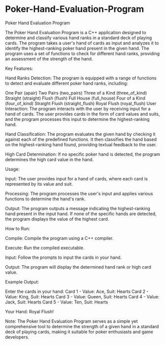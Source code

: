 # Poker-Hand-Evaluation-Program

Poker Hand Evaluation Program

The Poker Hand Evaluation Program is a C++ application designed to determine and classify various hand ranks in a standard deck of playing cards. The program takes a user's hand of cards as input and analyzes it to identify the highest-ranking poker hand present in the given hand. The program uses a set of functions to check for different hand ranks, providing an assessment of the strength of the hand.

Key Features:

Hand Ranks Detection: The program is equipped with a range of functions to detect and evaluate different poker hand ranks, including:

One Pair (apair)
Two Pairs (two_pairs)
Three of a Kind (three_of_kind)
Straight (straight)
Flush (flush)
Full House (full_house)
Four of a Kind (four_of_kind)
Straight Flush (straight_flush)
Royal Flush (royal_flush)
User Interaction: The program interacts with the user by receiving input for a hand of cards. The user provides cards in the form of card values and suits, and the program processes this input to determine the highest-ranking hand.

Hand Classification: The program evaluates the given hand by checking it against each of the predefined functions. It then classifies the hand based on the highest-ranking hand found, providing textual feedback to the user.

High Card Determination: If no specific poker hand is detected, the program determines the high card value in the hand.

Usage:

Input: The user provides input for a hand of cards, where each card is represented by its value and suit.

Processing: The program processes the user's input and applies various functions to determine the hand's rank.

Output: The program outputs a message indicating the highest-ranking hand present in the input hand. If none of the specific hands are detected, the program displays the value of the highest card.

How to Run:

Compile: Compile the program using a C++ compiler.

Execute: Run the compiled executable.

Input: Follow the prompts to input the cards in your hand.

Output: The program will display the determined hand rank or high card value.

Example Output:

Enter the cards in your hand: Card 1 - Value: Ace, Suit: Hearts Card 2 - Value: King, Suit: Hearts Card 3 - Value: Queen, Suit: Hearts Card 4 - Value: Jack, Suit: Hearts Card 5 - Value: Ten, Suit: Hearts

Your Hand: Royal Flush!

Note: The Poker Hand Evaluation Program serves as a simple yet comprehensive tool to determine the strength of a given hand in a standard deck of playing cards, making it suitable for poker enthusiasts and game developers.
